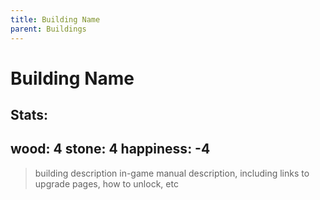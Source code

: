 ```yaml
---
title: Building Name
parent: Buildings
---
```

# Building Name
Stats:
---
wood: 4
stone: 4
happiness: -4
---
> building description in-game
manual description, including links to upgrade pages, how to unlock, etc
